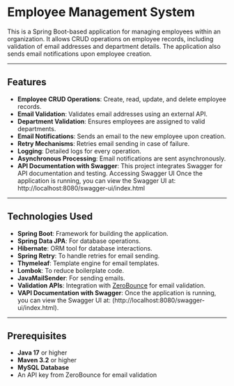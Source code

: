 # Employee Management System

This is a Spring Boot-based application for managing employees within an organization. It allows CRUD operations on employee records, including validation of email addresses and department details. The application also sends email notifications upon employee creation.

---

## Features

- **Employee CRUD Operations**: Create, read, update, and delete employee records.
- **Email Validation**: Validates email addresses using an external API.
- **Department Validation**: Ensures employees are assigned to valid departments.
- **Email Notifications**: Sends an email to the new employee upon creation.
- **Retry Mechanisms**: Retries email sending in case of failure.
- **Logging**: Detailed logs for every operation.
- **Asynchronous Processing**: Email notifications are sent asynchronously.
- **API Documentation with Swagger**: This project integrates Swagger for API documentation and testing.
Accessing Swagger UI
Once the application is running, you can view the Swagger UI at:
http://localhost:8080/swagger-ui/index.html
---

## Technologies Used

- **Spring Boot**: Framework for building the application.
- **Spring Data JPA**: For database operations.
- **Hibernate**: ORM tool for database interactions.
- **Spring Retry**: To handle retries for email sending.
- **Thymeleaf**: Template engine for email templates.
- **Lombok**: To reduce boilerplate code.
- **JavaMailSender**: For sending emails.
- **Validation APIs**: Integration with [ZeroBounce](https://www.zerobounce.net) for email validation.
- **VAPI Documentation with Swagger**: Once the application is running, you can view the Swagger UI at:
(http://localhost:8080/swagger-ui/index.html).

---

## Prerequisites

- **Java 17** or higher
- **Maven 3.2** or higher
- **MySQL Database**
- An API key from ZeroBounce for email validation

